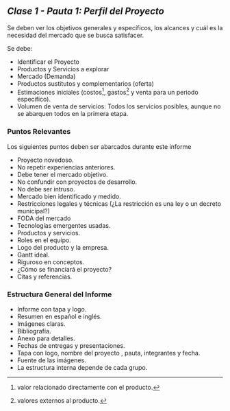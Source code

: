 ## _Clase 1 - Pauta 1: Perfil del Proyecto_

Se deben ver los objetivos generales y específicos, los alcances y cuál es la 
necesidad del mercado que se busca satisfacer.

Se debe:

 * Identificar el Proyecto
 * Productos y Servicios a explorar
 * Mercado (Demanda)
 * Productos sustitutos y complementarios (oferta)
 * Estimaciones iniciales (costos[^1], gastos[^2] y venta para un periodo 
   especifico).
 * Volumen de venta de servicios: Todos los servicios posibles, aunque no se 
   abarquen todos en la primera etapa.

[^1]: valor relacionado directamente con el producto.
[^2]: valores externos al producto.

### Puntos Relevantes

Los siguientes puntos deben ser abarcados durante este informe

 * Proyecto novedoso.
 * No repetir experiencias anteriores.
 * Debe tener el mercado objetivo.
 * No confundir con proyectos de desarrollo.
 * No debe ser intruso.
 * Mercado bien identificado y medido.
 * Restricciones legales y técnicas (¿La restricción es una ley o un decreto 
   municipal?)
 * FODA del mercado
 * Tecnologías emergentes usadas.
 * Productos y servicios.
 * Roles en el equipo.
 * Logo del producto y la empresa.
 * Gantt ideal.
 * Riguroso en conceptos.
 * ¿Cómo se financiará el proyecto?
 * Citas y referencias.

### Estructura General del Informe

 * Informe con tapa y logo.
 * Resumen en español e inglés.
 * Imágenes claras.
 * Bibliografía.
 * Anexo para detalles.
 * Fechas de entregas y presentaciones.
 * Tapa con logo, nombre del proyecto , pauta, integrantes y fecha.
 * Fuente de las imágenes.
 * La estructura interna depende de cada grupo.
